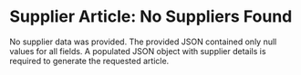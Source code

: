 # Supplier Article:  No Suppliers Found

No supplier data was provided.  The provided JSON contained only null values for all fields.  A populated JSON object with supplier details is required to generate the requested article.